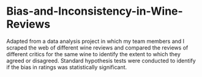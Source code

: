 # Bias-and-Inconsistency-in-Wine-Reviews
Adapted from a data analysis project in which my team members and I scraped the web of different wine reviews and compared the reviews of different critics for the same wine to identify the extent to which they agreed or disagreed. Standard hypothesis tests were conducted to identify if the bias in ratings was statistically significant.
